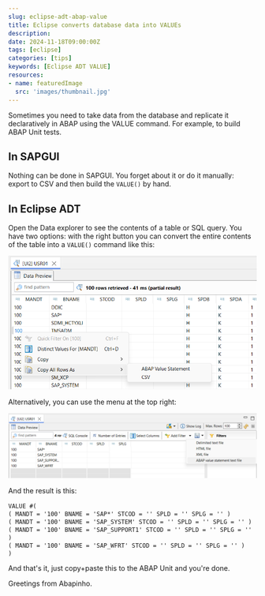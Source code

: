 ```yaml
---
slug: eclipse-adt-abap-value
title: Eclipse converts database data into VALUEs
description:
date: 2024-11-18T09:00:00Z
tags: [eclipse]
categories: [tips]
keywords: [Eclipse ADT VALUE]
resources:
- name: featuredImage
  src: 'images/thumbnail.jpg'
---
```


Sometimes you need to take data from the database and replicate it declaratively in ABAP using the VALUE command. For example, to build ABAP Unit tests.

<!--more-->

## In SAPGUI

Nothing can be done in SAPGUI. You forget about it or do it manually: export to CSV and then build the `VALUE()` by hand.

## In Eclipse ADT

Open the Data explorer to see the contents of a table or SQL query. You have two options: with the right button you can convert the entire contents of the table into a `VALUE()` command like this:

![Export to VALUE command](images/value1.png)

Alternatively, you can use the menu at the top right:

![Export to VALUE command](images/value2.png)

And the result is this:

```text
VALUE #(
( MANDT = '100' BNAME = 'SAP*' STCOD = '' SPLD = '' SPLG = '' )
( MANDT = '100' BNAME = 'SAP_SYSTEM' STCOD = '' SPLD = '' SPLG = '' )
( MANDT = '100' BNAME = 'SAP_SUPPORT1' STCOD = '' SPLD = '' SPLG = '' )
( MANDT = '100' BNAME = 'SAP_WFRT' STCOD = '' SPLD = '' SPLG = '' )
)
```

And that's it, just copy+paste this to the ABAP Unit and you're done.

Greetings from Abapinho.
